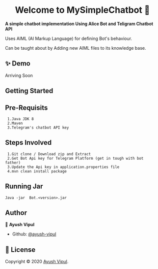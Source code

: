 <h1 align="center">Welcome to MySimpleChatbot 👋</h1>


**A simple chatbot implementation Using Alice Bot and Teligram Chatbot API**

Uses AIML (AI Markup Language) for defining Bot's behaviour.

Can be taught about by Adding new AIML files to its knowledge base.

## ✨ Demo
  Arriving Soon

Getting Started
---------------
  
  Pre-Requisits 
  ---------
  
     1.Java JDK 8
     2.Maven 
     3.Telegram's chatbot API key

  Steps Involved 
  ---------
  
     1.Git clone / Download zip and Extract
     2.Get Bot Api key for Telegram Platform (get in tough with bot father)
     3.Update the Api key in application.properties file
     4.mvn clean install package 


Running Jar 
 ---------
    Java -jar  Bot.<version>.jar
  
  


## Author

👤 **Ayush Vipul**

- Github: [@ayush-vipul](https://github.com/ayush-vipul)
  
   
   
   

## 📝 License

Copyright © 2020 [Ayush Vipul](https://github.com/ayush-vipul).<br />


